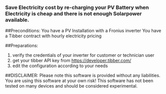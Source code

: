 
### Save Electricity cost by re-charging your PV Battery when Electricity is cheap and there is not enough Solarpower available.

##Preconditions:
You have a PV Installation with a Fronius inverter
You have a Tibber contract with hourly electricity pricing

##Preparations:
1. verify the credentials of your inverter for customer or technician user
1. get your tibber API key from https://developer.tibber.com/
1. edit the configuration according to your needs

##DISCLAIMER:
Please note this software is provided without any liabilities. You are using this software at your own risk!
This software has not been tested on many devices and should be considered experimental.
